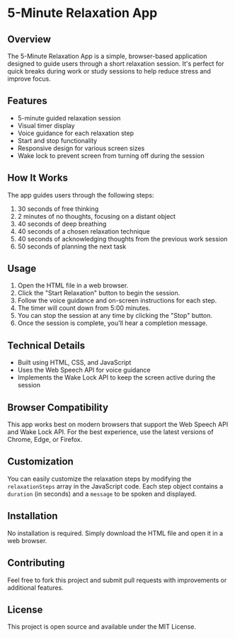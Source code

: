 # 5-Minute Relaxation App

## Overview

The 5-Minute Relaxation App is a simple, browser-based application designed to guide users through a short relaxation session. It's perfect for quick breaks during work or study sessions to help reduce stress and improve focus.

## Features

- 5-minute guided relaxation session
- Visual timer display
- Voice guidance for each relaxation step
- Start and stop functionality
- Responsive design for various screen sizes
- Wake lock to prevent screen from turning off during the session

## How It Works

The app guides users through the following steps:

1. 30 seconds of free thinking
2. 2 minutes of no thoughts, focusing on a distant object
3. 40 seconds of deep breathing
4. 40 seconds of a chosen relaxation technique
5. 40 seconds of acknowledging thoughts from the previous work session
6. 50 seconds of planning the next task

## Usage

1. Open the HTML file in a web browser.
2. Click the "Start Relaxation" button to begin the session.
3. Follow the voice guidance and on-screen instructions for each step.
4. The timer will count down from 5:00 minutes.
5. You can stop the session at any time by clicking the "Stop" button.
6. Once the session is complete, you'll hear a completion message.

## Technical Details

- Built using HTML, CSS, and JavaScript
- Uses the Web Speech API for voice guidance
- Implements the Wake Lock API to keep the screen active during the session

## Browser Compatibility

This app works best on modern browsers that support the Web Speech API and Wake Lock API. For the best experience, use the latest versions of Chrome, Edge, or Firefox.

## Customization

You can easily customize the relaxation steps by modifying the `relaxationSteps` array in the JavaScript code. Each step object contains a `duration` (in seconds) and a `message` to be spoken and displayed.

## Installation

No installation is required. Simply download the HTML file and open it in a web browser.

## Contributing

Feel free to fork this project and submit pull requests with improvements or additional features.

## License

This project is open source and available under the MIT License.
